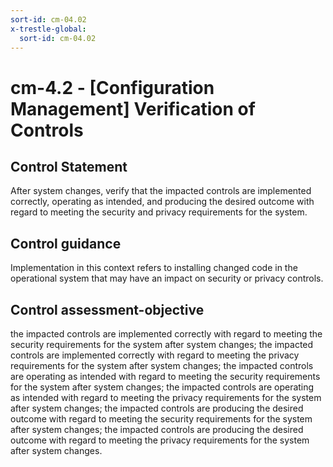 ```yaml
---
sort-id: cm-04.02
x-trestle-global:
  sort-id: cm-04.02
---
```


# cm-4.2 - \[Configuration Management\] Verification of Controls

## Control Statement

After system changes, verify that the impacted controls are implemented correctly, operating as intended, and producing the desired outcome with regard to meeting the security and privacy requirements for the system.

## Control guidance

Implementation in this context refers to installing changed code in the operational system that may have an impact on security or privacy controls.

## Control assessment-objective

the impacted controls are implemented correctly with regard to meeting the security requirements for the system after system changes;
the impacted controls are implemented correctly with regard to meeting the privacy requirements for the system after system changes;
the impacted controls are operating as intended with regard to meeting the security requirements for the system after system changes;
the impacted controls are operating as intended with regard to meeting the privacy requirements for the system after system changes;
the impacted controls are producing the desired outcome with regard to meeting the security requirements for the system after system changes;
the impacted controls are producing the desired outcome with regard to meeting the privacy requirements for the system after system changes.
